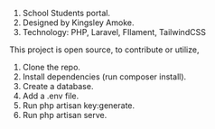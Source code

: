 1. School Students portal.
2. Designed by Kingsley Amoke.
3. Technology: PHP, Laravel, FIlament, TailwindCSS


This project is open source, to contribute or utilize,

1. Clone the repo.
2. Install dependencies (run composer install).
3. Create a database.
4. Add a .env file.
5. Run php artisan key:generate.
6. Run php artisan serve.